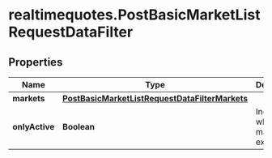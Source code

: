 # realtimequotes.PostBasicMarketListRequestDataFilter

## Properties

Name | Type | Description | Notes
------------ | ------------- | ------------- | -------------
**markets** | [**PostBasicMarketListRequestDataFilterMarkets**](PostBasicMarketListRequestDataFilterMarkets.md) |  | [optional] 
**onlyActive** | **Boolean** | Indicates whether the market exists. | [optional] [default to true]


